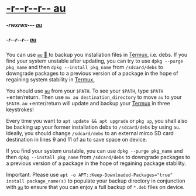 # [-r--r--r-- au](https://raw.githubusercontent.com/sdrausty/au/master/au)

##### -rwxrwx--- [au](https://wae.github.io/au/au)
##### -r--r--r-- [au](https://raw.githubusercontent.com/WAE/au)


You can use [`au` 📲 ](https://raw.githubusercontent.com/sdrausty/au/master/au) to backup you installation files in [Termux,](https://github.com/termux) i.e. debs. If you find your system unstable after updating, you can try to use `dpkg --purge pkg_name` and then `dpkg --install pkg_name` from `/sdcard/debs` to downgrade packages to a previous version of a package in the hope of regaining system stability in [Termux.](https://github.com/termux)

You should use [`au`](https://raw.githubusercontent.com/sdrausty/au/master/au) from your `$PATH`. To see your `$PATH`, type `$PATH` +enter/return. Then use `mv au destination_directory` to move `au` to your `$PATH`. `au` +enter/return will update and backup your [Termux](https://termux.com/) in three keystrokes!

Every time you want to `apt update && apt upgrade` or `pkg up`, you shall also be backing up your former installation debs to `/sdcard/debs` by using `au`. Ideally, you should change `/sdcard/debs` to an external mirco SD card destination in lines 9 and 11 of au to save space on device.

If you find your system unstable, you can use `dpkg --purge pkg_name` and then `dpkg --install pkg_name` from `/sdcard/debs` to downgrade packages to a previous version of a package in the hope of regaining package stability. 

Important: Please use `apt -o APT::Keep-Downloaded-Packages="true" install package_name(s)` to populate your backup directory in conjunction with [`au`](https://raw.githubusercontent.com/sdrausty/au/master/au) to ensure that you can enjoy a full backup of `*.deb` files on device. 

<!-- EOM -->
